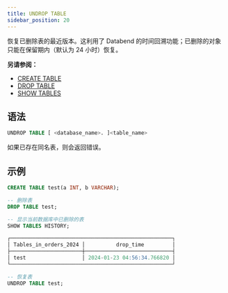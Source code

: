 ```yaml
---
title: UNDROP TABLE
sidebar_position: 20
---
```


恢复已删除表的最近版本。这利用了 Databend 的时间回溯功能；已删除的对象只能在保留期内（默认为 24 小时）恢复。

**另请参阅：**
- [CREATE TABLE](./10-ddl-create-table.md)
- [DROP TABLE](./20-ddl-drop-table.md)
- [SHOW TABLES](show-tables.md)

## 语法

```sql
UNDROP TABLE [ <database_name>. ]<table_name>
```

如果已存在同名表，则会返回错误。

## 示例

```sql
CREATE TABLE test(a INT, b VARCHAR);

-- 删除表
DROP TABLE test;

-- 显示当前数据库中已删除的表
SHOW TABLES HISTORY;

┌────────────────────────────────────────────────────┐
│ Tables_in_orders_2024 │          drop_time         │
├───────────────────────┼────────────────────────────┤
│ test                  │ 2024-01-23 04:56:34.766820 │
└────────────────────────────────────────────────────┘

-- 恢复表
UNDROP TABLE test;
```